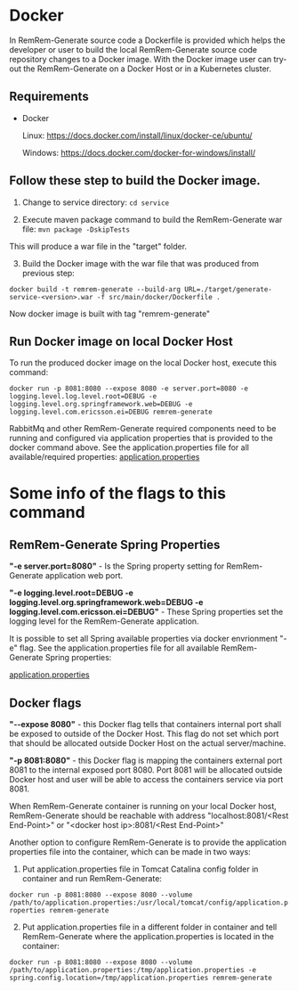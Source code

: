 # Docker

In RemRem-Generate source code a Dockerfile is provided which helps the developer or user to build the local RemRem-Generate source code repository changes to a Docker image.
With the Docker image user can try-out the RemRem-Generate on a Docker Host or in a Kubernetes cluster.

## Requirements
- Docker 


  Linux: https://docs.docker.com/install/linux/docker-ce/ubuntu/

  
  Windows: https://docs.docker.com/docker-for-windows/install/


## Follow these step to build the Docker image.

1. Change to service directory: 
`cd service`

2. Execute maven package command to build the RemRem-Generate war file:
`mvn package -DskipTests`

This will produce a war file in the "target" folder.



3. Build the Docker image with the war file that was produced from previous step: 


`docker build -t remrem-generate --build-arg URL=./target/generate-service-<version>.war -f src/main/docker/Dockerfile .` 


Now docker image is built with tag "remrem-generate"

## Run Docker image on local Docker Host
To run the produced docker image on the local Docker host, execute this command: 


`docker run -p 8081:8080 --expose 8080 -e server.port=8080 -e logging.level.log.level.root=DEBUG -e logging.level.org.springframework.web=DEBUG -e logging.level.com.ericsson.ei=DEBUG remrem-generate`

RabbitMq and other RemRem-Generate required components need to be running and configured via application properties that is provided to the docker command above. See the application.properties file for all available/required properties:
[application.properties](https://github.com/eiffel-community/eiffel-remrem-generate/blob/master/service/src/main/resources/application.properties)

# Some info of the flags to this command


## RemRem-Generate Spring Properties


<B>"-e server.port=8080"</B> - Is the Spring property setting for RemRem-Generate application web port.


<B>"-e logging.level.root=DEBUG -e logging.level.org.springframework.web=DEBUG -e 
logging.level.com.ericsson.ei=DEBUG"</B> - These Spring properties set the logging level for the RemRem-Generate application. 


It is possible to set all Spring available properties via docker envrionment "-e" flag. See the application.properties file for all available RemRem-Generate Spring properties:


[application.properties](https://github.com/eiffel-community/eiffel-remrem-generate/blob/master/service/src/main/resources/application.properties)


## Docker flags


<B>"--expose 8080"</B> - this Docker flag tells that containers internal port shall be exposed to outside of the Docker Host. This flag do not set which port that should be allocated outside Docker Host on the actual server/machine.


<B>"-p 8081:8080"</B> - this Docker flag is mapping the containers external port 8081 to the internal exposed port 8080. Port 8081 will be allocated outside Docker host and user will be able to access the containers service via port 8081.


When RemRem-Generate container is running on your local Docker host, RemRem-Generate should be reachable with address "localhost:8081/\<Rest End-Point\>" or "\<docker host ip\>:8081/\<Rest End-Point\>"


Another option to configure RemRem-Generate is to provide the application properties file into the container, which can be made in two ways:
1. Put application.properties file in Tomcat Catalina config folder in container and run RemRem-Generate:

`docker run -p 8081:8080 --expose 8080 --volume /path/to/application.properties:/usr/local/tomcat/config/application.properties remrem-generate`

2. Put application.properties file in a different folder in container and tell RemRem-Generate where the application.properties is located in the container:

`docker run -p 8081:8080 --expose 8080 --volume /path/to/application.properties:/tmp/application.properties -e spring.config.location=/tmp/application.properties remrem-generate`
